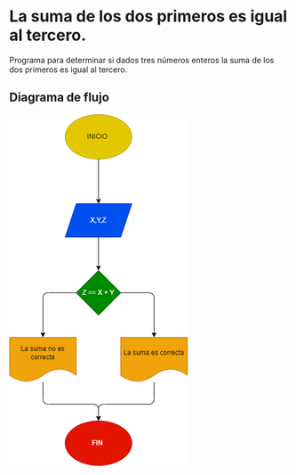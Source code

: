 # La suma de los dos primeros es igual al tercero.

Programa para determinar si dados tres números enteros la suma de los dos primeros es igual al tercero.

## Diagrama de flujo 
![Diagrama de flujo](ejercicio.png "Diagrama de flujo")